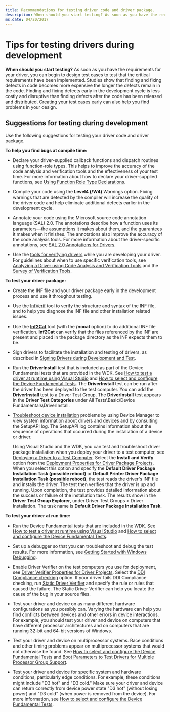 ```yaml
---
title: Recommendations for testing driver code and driver package.
description: When should you start testing? As soon as you have the requirements for your driver, you can begin to design test cases to test that the critical requirements have been implemented.
ms.date: 04/20/2017
---
```


# Tips for testing drivers during development

**When should you start testing?** As soon as you have the requirements for your driver, you can begin to design test cases to test that the critical requirements have been implemented. Studies show that finding and fixing defects in code becomes more expensive the longer the defects remain in the code. Finding and fixing defects early in the development cycle is less costly and disruptive than finding defects after the code has been released and distributed. Creating your test cases early can also help you find problems in your design.

## <span id="suggestions_for_testing_drivers"></span><span id="SUGGESTIONS_FOR_TESTING_DRIVERS"></span>Suggestions for testing during development


Use the following suggestions for testing your driver code and driver package.

**To help you find bugs at compile time:**

-   Declare your driver-supplied callback functions and dispatch routines using function-role types. This helps to improve the accuracy of the code analysis and verification tools and the effectiveness of your test time. For more information about how to declare your driver-supplied functions, see [Using Function Role Type Declarations](../devtest/using-function-role-type-declarations.md).

-   Compile your code using the **Level4 (/W4)** Warnings option. Fixing warnings that are detected by the compiler will increase the quality of the driver code and help eliminate additional defects earlier in the development cycle.
-   Annotate your code using the Microsoft source code annotation language (SAL) 2.0. The annotations describe how a function uses its parameters—the assumptions it makes about them, and the guarantees it makes when it finishes. The annotations also improve the accuracy of the code analysis tools. For more information about the driver-specific annotations, see [SAL 2.0 Annotations for Drivers](../devtest/sal-2-annotations-for-windows-drivers.md).
-   Use the [tools for verifying drivers](../devtest/tools-for-verifying-drivers.md) while you are developing your driver. For guidelines about when to use specific verification tools, see [Analyzing a Driver using Code Analysis and Verification Tools](analyzing-driver-quality-by-using-code-analysis-tools.md) and the [Survey of Verification Tools](../devtest/survey-of-verification-tools.md).

**To test your driver package:**

-   Create the INF file and your driver package early in the development process and use it throughout testing.

-   Use the [InfVerif](../devtest/infverif.md) tool to verify the structure and syntax of the INF file, and to help you diagnose the INF file and other installation related issues.

-   Use the [**Inf2Cat**](../devtest/inf2cat.md) tool (with the **/nocat** option) to do additional INF file verification. **Inf2Cat** can verify that the files referenced by the INF are present and placed in the package directory as the INF expects them to be.

-   Sign drivers to facilitate the installation and testing of drivers, as described in [Signing Drivers during Development and Test](../install/introduction-to-test-signing.md).

-   Run the **DriverInstall** test that is included as part of the Device Fundamental tests that are provided in the WDK. See [How to test a driver at runtime using Visual Studio](testing-a-driver-at-runtime.md) and [How to select and configure the Device Fundamental Tests](how-to-select-and-configure-the-device-fundamental-tests.md). The **DriverInstall** test can be run after the driver has been deployed to the test computer. You can add the **DriverInstall** test to a Driver Test Group. The **DriverInstall** test appears in the **Driver Test Categories** under All Tests\\Basic\\Device Fundamentals\\DriverInstall.

-   [Troubleshoot device installation](../install/troubleshooting-device-and-driver-installations.md) problems by using Device Manager to view system information about drivers and devices and by consulting the SetupAPI log. The SetupAPI log contains information about the sequence of operations that occurred during the installation of a device or driver.

    Using Visual Studio and the WDK, you can test and troubleshoot driver package installation when you deploy your driver to a test computer, see [Deploying a Driver to a Test Computer](deploying-a-driver-to-a-test-computer.md). Select the **Install and Verify** option from the [Deployment Properties for Driver Package Projects](deployment-properties-for-driver-projects.md). When you select this option and specify the **Default Driver Package Installation Task (possible reboot)** or **Default Printer Driver Package Installation Task (possible reboot)**, the test reads the driver's INF file and installs the driver. The test then verifies that the driver is up and running. Upon completion, the test provides detailed information about the success or failure of the installation task. The results show in the **Driver Test Group Explorer**, under Driver Test Groups &gt; Driver Installation. The task name is **Default Driver Package Installation Task**.

**To test your driver at run time:**

-   Run the Device Fundamental tests that are included in the WDK. See [How to test a driver at runtime using Visual Studio](testing-a-driver-at-runtime.md) and [How to select and configure the Device Fundamental Tests](how-to-select-and-configure-the-device-fundamental-tests.md).

-   Set up a debugger so that you can troubleshoot and debug the test results. For more information, see [Getting Started with Windows Debugging](../debugger/getting-started-with-windows-debugging.md).
 
-   Enable Driver Verifier on the test computers you use for deployment, see [Driver Verifier Properties for Driver Projects](driver-verifier-properties-for--driver-projects.md). Select the [DDI Compliance checking](../devtest/ddi-compliance-checking.md) option. If your driver fails DDI Compliance checking, run [Static Driver Verifier](../devtest/static-driver-verifier.md) and specify the rule or rules that caused the failure. The Static Driver Verifier can help you locate the cause of the bug in your source files.
-   Test your driver and device on as many different hardware configurations as you possibly can. Varying the hardware can help you find conflicts between devices and other errors in device interactions. For example, you should test your driver and device on computers that have different processor architectures and on computers that are running 32-bit and 64-bit versions of Windows.

-   Test your driver and device on multiprocessor systems. Race conditions and other timing problems appear on multiprocessor systems that would not otherwise be found. See [How to select and configure the Device Fundamental Tests](how-to-select-and-configure-the-device-fundamental-tests.md) and [Boot Parameters to Test Drivers for Multiple Processor Group Support](../devtest/boot-parameters-to-test-drivers-for-multiple-processor-group-support.md).

-   Test your driver and device for specific system and hardware conditions, particularly edge conditions. For example, these conditions might include "D3 hot" and "D3 cold." Make sure your driver and device can return correctly from device power state "D3 hot" (without losing power) and "D3 cold" (when power is removed from the device). For more information, see [How to select and configure the Device Fundamental Tests](how-to-select-and-configure-the-device-fundamental-tests.md).
